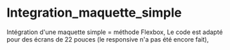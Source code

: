 # Integration_maquette_simple
Intégration d'une maquette simple = méthode Flexbox,
Le code est adapté pour des écrans de 22 pouces (le responsive n'a pas été encore fait),

